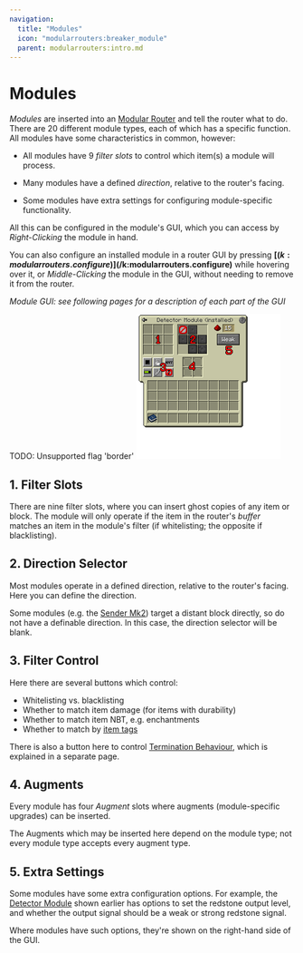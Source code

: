 ```yaml
---
navigation:
  title: "Modules"
  icon: "modularrouters:breaker_module"
  parent: modularrouters:intro.md
---
```


# Modules

*Modules* are inserted into an [Modular Router](./modular_router.md) and tell the router what to do. There are 20 different module types, each of which has a specific function.  All modules have some characteristics in common, however:
- All modules have 9 *filter slots* to control which item(s) a module will process.
- Many modules have a defined *direction*, relative to the router's facing.


- Some modules have extra settings for configuring module-specific functionality.

All this can be configured in the module's GUI, which you can access by *Right-Clicking* the module in hand.

You can also configure an installed module in a router GUI by pressing <Color id="dark_red">**[$(k:modularrouters.configure)]$(/k:modularrouters.configure)**</Color> while hovering over it, or *Middle-Clicking* the module in the GUI, without needing to remove it from the router.

*Module GUI: see following pages for a description of each part of the GUI*

TODO: Unsupported flag 'border'
![](module_gui.png)

<a name="filter"></a>
## 1. Filter Slots

There are nine filter slots, where you can insert ghost copies of any item or block. The module will only operate if the item in the router's *buffer* matches an item in the module's filter (if whitelisting; the opposite if blacklisting).

<a name="direction"></a>
## 2. Direction Selector

Most modules operate in a defined direction, relative to the router's facing. Here you can define the direction.

Some modules (e.g. the [Sender Mk2](../sender2.md)) target a distant block directly, so do not have a definable direction. In this case, the direction selector will be blank.

## 3. Filter Control

Here there are several buttons which control:
- Whitelisting vs. blacklisting
- Whether to match item damage (for items with durability)
- Whether to match item NBT, e.g. enchantments
- Whether to match by [item tags](https://minecraft.gamepedia.com/Tag)

There is also a button here to control [Termination Behaviour](../termination.md), which is explained in a separate page.

## 4. Augments

Every module has four *Augment* slots where augments (module-specific upgrades) can be inserted.

The Augments which may be inserted here depend on the module type; not every module type accepts every augment type.

## 5. Extra Settings

Some modules have some extra configuration options. For example, the [Detector Module](../detector.md) shown earlier has options to set the redstone output level, and whether the output signal should be a weak or strong redstone signal.

Where modules have such options, they're shown on the right-hand side of the GUI.

